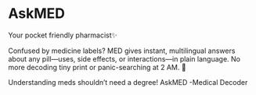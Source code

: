 # AskMED
Your pocket friendly  pharmacist✨

Confused by medicine labels? MED gives instant, multilingual answers about any pill—uses, side effects, or interactions—in plain language. No more decoding tiny print or panic-searching at 2 AM. 💊  

Understanding meds shouldn’t need a degree! AskMED -Medical Decoder
